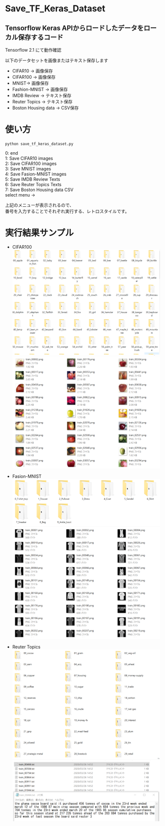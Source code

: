 # Save_TF_Keras_Dataset
## Tensorflow Keras APIからロードしたデータをローカル保存するコード 
Tensorflow 2.1 にて動作確認  

以下のデータセットを画像またはテキスト保存します  
* CIFAR10 -> 画像保存
* CIFAR100 -> 画像保存
* MNIST-> 画像保存
* Fashion-MNIST -> 画像保存
* IMDB Review -> テキスト保存
* Reuter Topics -> テキスト保存
* Boston Housing data -> CSV保存



# 使い方
`python save_tf_keras_dataset.py`

0: end  
1: Save CIFAR10 images  
2: Save CIFAR100 images  
3: Save MNIST images  
4: Save Fasion-MNIST images  
5: Save IMDB Review Texts  
6: Save Reuter Topics Texts  
7: Save Boston Housing data CSV  
select menu ->  

上記のメニューが表示されるので、  
番号を入力することでそれぞれ実行する、レトロスタイルです。


# 実行結果サンプル

* CIFAR100  
![cifar100](screenshot/ss_cifar100.png)  
![cifar100](screenshot/ss_cifar100_apple.png)  

* Fasion-MNIST  
![Fasion-MNIST](screenshot/ss_fmnist.png)  
![Fasion-MNIST](screenshot/ss_fmnist_tshirt.png)  

* Reuter Topics  
![Reuter](screenshot/ss_reuter.png)  
![Reuter](screenshot/ss_reuter_cocoa.png)  
